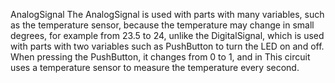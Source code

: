 AnalogSignal
The AnalogSignal is used with parts with many variables, such as the temperature sensor, because the temperature may change in small degrees, for example from 23.5 to 24, unlike the DigitalSignal, which is used with parts with two variables such as PushButton to turn the LED on and off. When pressing the PushButton, it changes from 0 to 1, and in This circuit uses a temperature sensor to measure the temperature every second.
